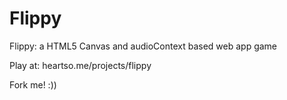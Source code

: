 Flippy
======

Flippy: a HTML5 Canvas and audioContext based web app game

Play at: heartso.me/projects/flippy

Fork me! :)) 